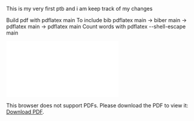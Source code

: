 This is my very first ptb and i am keep track of my changes

Build pdf with pdflatex main
To include bib pdflatex main -> biber main -> pdflatex main -> pdflatex main
Count words with pdflatex --shell-escape main

<embed src="/main.pdf"  type="application/pdf">
    <p>This browser does not support PDFs. Please download the PDF to view it: <a href="main.pdf">Download PDF</a>.</p>
</embed>
